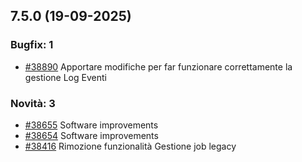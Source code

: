 ## 7.5.0 (19-09-2025)

### Bugfix: 1
- [#38890](https://parermine.regione.emilia-romagna.it/issues/38890) Apportare modifiche per far funzionare correttamente la gestione Log Eventi 

### Novità: 3
- [#38655](https://parermine.regione.emilia-romagna.it/issues/38655) Software improvements
- [#38654](https://parermine.regione.emilia-romagna.it/issues/38654) Software improvements
- [#38416](https://parermine.regione.emilia-romagna.it/issues/38416) Rimozione funzionalità Gestione job legacy
